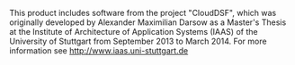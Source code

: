 This product includes software from the project "CloudDSF",
which was originally developed by Alexander Maximilian Darsow as a Master's Thesis
at the Institute of Architecture of Application Systems (IAAS) of the
University of Stuttgart from September 2013 to March 2014.
For more information see http://www.iaas.uni-stuttgart.de
